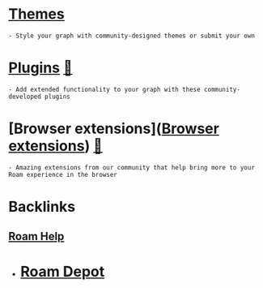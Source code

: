 # [Themes]([Themes](<Themes.md>))
    - Style your graph with community-designed themes or submit your own
# [Plugins]([Plugins](<Plugins.md>)) [🚧](((dmQooXFj9)))
    - Add extended functionality to your graph with these community-developed plugins
# [Browser extensions]([Browser extensions](<Browser extensions.md>)) [🚧](((dmQooXFj9)))
    - Amazing extensions from our community that help bring more to your Roam experience in the browser

# Backlinks
## [Roam Help](<Roam Help.md>)
- # [Roam Depot](<Roam Depot.md>)

